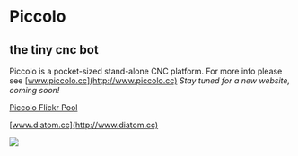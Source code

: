 # Piccolo
the tiny cnc bot
----------------

Piccolo is a pocket-sized stand-alone CNC platform.  For more info please see [www.piccolo.cc](http://www.piccolo.cc) *Stay tuned for a new website, coming soon!*

[Piccolo Flickr Pool](http://www.flickr.com/groups/1929303@N21/)

[www.diatom.cc](http://www.diatom.cc)

![](http://farm4.staticflickr.com/3773/11290461646_33cc42280b_c.jpg)